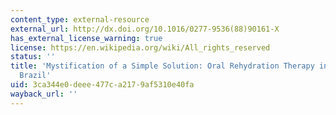 ```yaml
---
content_type: external-resource
external_url: http://dx.doi.org/10.1016/0277-9536(88)90161-X
has_external_license_warning: true
license: https://en.wikipedia.org/wiki/All_rights_reserved
status: ''
title: 'Mystification of a Simple Solution: Oral Rehydration Therapy in Northeast
  Brazil'
uid: 3ca344e0-deee-477c-a217-9af5310e40fa
wayback_url: ''
---
```

